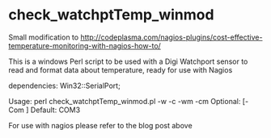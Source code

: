 # check_watchptTemp_winmod
Small modification to http://codeplasma.com/nagios-plugins/cost-effective-temperature-monitoring-with-nagios-how-to/

This is a windows Perl script to be used with a Digi Watchport sensor to read and format data about temperature, ready for use with Nagios 

dependencies: Win32::SerialPort;

Usage: perl check_watchptTemp_winmod.pl -w <high warning temp> -c <high critical temp> -wm <low warning temp> -cm <low critical temp> Optional: [-Com <ComPort>] Default: COM3

For use with nagios please refer to the blog post above
